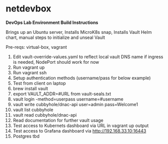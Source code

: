 # netdevbox

**DevOps Lab Environment Build Instructions**

Brings up an Ubuntu server, Installs MicroK8s snap, Installs Vault Helm chart, manual steps to initialize and unseal Vault

Pre-reqs: virtual-box, vagrant

1. Edit vault-override-values.yaml to reflect local vault DNS name if ingress is needed, NodePort should work for now
2. Run vagrant up
3. Run vagrant ssh
4. Setup authentication methods (username/pass for below example)
5.  Test from client on laptop
   1. brew install vault
   2. export VAULT_ADDR=#URL from vault-seals.txt
   3. vault login -method=userpass username=#username
   4. vault write cubbyhole/dnac-api user=admin pass=Welcome1
   5. vault list cubbyhole
   6. vault read cubbyhole/dnac-api
   7. Read documentation for further vault usage
6.  Test access to Kubernets dashboard via URL in vagrant up output
7.  Test access to Grafana dashboard via http://192.168.33.10:16443
8.  Postgres tbd